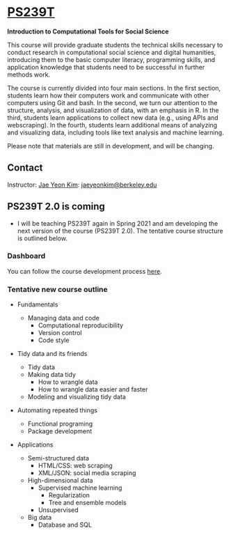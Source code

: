 # [PS239T](http://polisci.berkeley.edu/course/introduction-computational-tools-and-techniques-3)
**Introduction to Computational Tools for Social Science**

This course will provide graduate students the technical skills necessary to conduct research in computational social science and digital humanities, introducing them to the basic computer literacy, programming skills, and application knowledge that students need to be successful in further methods work.

The course is currently divided into four main sections. In the first section, students learn how their computers work and communicate with other computers using Git and bash. In the second, we turn our attention to the structure, analysis, and visualization of data, with an emphasis in R. In the third, students learn applications to collect new data (e.g., using APIs and webscraping). In the fourth, students learn additional means of analyzing and visualizing data, including tools like text analysis and machine learning. 

Please note that materials are still in development, and will be changing.

## Contact

Instructor: [Jae Yeon Kim](https://jaeyk.github.io/): jaeyeonkim@berkeley.edu

## PS239T 2.0 is coming 

- I will be teaching PS239T again in Spring 2021 and am developing the next version of the course (PS239T 2.0). The tentative course structure is outlined below. 

### Dashboard 

You can follow the course development process [here](https://github.com/jaeyk/PS239T/projects/1).

### Tentative new course outline 

- Fundamentals 
     - Managing data and code 
         - Computational reproducibility 
         - Version control 
         - Code style 
 - Tidy data and its friends  
      - Tidy data 
      - Making data tidy 
          - How to wrangle data  
          - How to wrangle data easier and faster  
      - Modeling and visualizing tidy data 
 - Automating repeated things 
      - Functional programing 
      - Package development 
 
- Applications 
     - Semi-structured data
         - HTML/CSS: web scraping 
         - XML/JSON: social media scraping 
     - High-dimensional data  
         - Supervised machine learning 
             - Regularization 
             - Tree and ensemble models 
        - Unsupervised 
     - Big data 
        - Database and SQL
